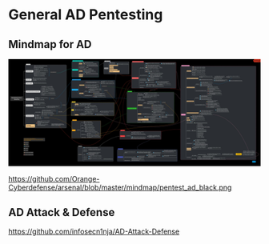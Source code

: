 # General AD Pentesting

## Mindmap for AD

![pentest_ad_black.png](pentest_ad_black.png)

https://github.com/Orange-Cyberdefense/arsenal/blob/master/mindmap/pentest_ad_black.png

## AD Attack & Defense

https://github.com/infosecn1nja/AD-Attack-Defense